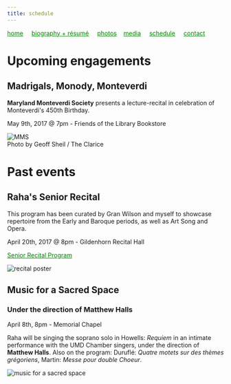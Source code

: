 ```yaml
---
title: schedule
---
```

<style>
a { color: green; } 
</style>
[home](https://raharules.github.io/)&nbsp;&nbsp;&nbsp;&nbsp; [biography + résumé](https://raharules.github.io/raharules.github.io/about.html)&nbsp;&nbsp;&nbsp;&nbsp; [photos](https://raharules.github.io/raharules.github.io/photos.html)&nbsp;&nbsp;&nbsp; [media](https://raharules.github.io/raharules.github.io/media.html)&nbsp;&nbsp;&nbsp;&nbsp; [schedule](https://raharules.github.io/raharules.github.io/schedule.html)&nbsp;&nbsp;&nbsp;&nbsp; [contact](https://raharules.github.io/raharules.github.io/contact.html)

# Upcoming engagements

## Madrigals, Monody, Monteverdi

**Maryland Monteverdi Society** presents a lecture-recital in celebration of Monteverdi's 450th Birthday.

May 9th, 2017 @ 7pm - Friends of the Library Bookstore

![MMS](https://raharules.github.io/Maryland_Monteverdi_Society_2017.jpg)
<br />
Photo by Geoff Sheil / The Clarice

# Past events
## Raha's Senior Recital

This program has been curated by Gran Wilson and myself to showcase repertoire from the Early and Baroque periods, as well as Art Song and Opera.

April 20th, 2017 @ 8pm - Gildenhorn Recital Hall

[Senior Recital Program](https://raharules.github.io/Raha_Mirzadegan_Senior_Recital_Program.pdf)

![recital poster](https://raharules.github.io/Raha's_Senior_Recital.jpg)

## Music for a Sacred Space
### Under the direction of Matthew Halls

April 8th, 8pm - Memorial Chapel

Raha will be singing the soprano solo in Howells: _Requiem_ in an intimate performance with the UMD Chamber singers, under the direction of **Matthew Halls**. Also on the program: Duruflé: _Quatre motets sur des thèmes grégoriens_, Martin: _Messe pour double Choeur_.

![music for a sacred space](https://raharules.github.io/Sacred_Space.jpg)
